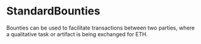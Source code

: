 # StandardBounties

Bounties can be used to facilitate transactions between two parties, where a qualitative task or artifact is being exchanged for ETH.

